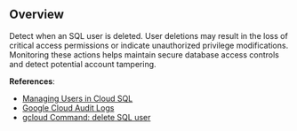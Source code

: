## Overview

Detect when an SQL user is deleted. User deletions may result in the loss of critical access permissions or indicate unauthorized privilege modifications. Monitoring these actions helps maintain secure database access controls and detect potential account tampering.

**References**:
- [Managing Users in Cloud SQL](https://cloud.google.com/sql/docs/mysql/create-manage-users)
- [Google Cloud Audit Logs](https://cloud.google.com/logging/docs/audit)
- [gcloud Command: delete SQL user](https://cloud.google.com/sdk/gcloud/reference/sql/users/delete)